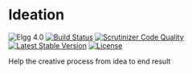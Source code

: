 # Ideation

![Elgg 4.0](https://img.shields.io/badge/Elgg-4.0-green.svg)
[![Build Status](https://scrutinizer-ci.com/g/ColdTrick/ideation/badges/build.png?b=master)](https://scrutinizer-ci.com/g/ColdTrick/ideation/build-status/master)
[![Scrutinizer Code Quality](https://scrutinizer-ci.com/g/ColdTrick/ideation/badges/quality-score.png?b=master)](https://scrutinizer-ci.com/g/ColdTrick/ideation/?branch=master)
[![Latest Stable Version](https://poser.pugx.org/coldtrick/ideation/v/stable.svg)](https://packagist.org/packages/coldtrick/ideation)
[![License](https://poser.pugx.org/coldtrick/ideation/license.svg)](https://packagist.org/packages/coldtrick/ideation)

Help the creative process from idea to end result

